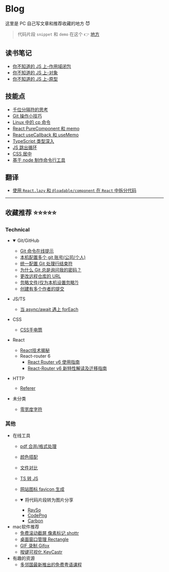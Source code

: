 # Blog

这里是 PC 自己写文章和推荐收藏的地方 😈

> 代码片段 `snippet` 和 `demo` 在这个 👉 [地方](https://github.com/zpc7/snippets-and-demos)

## 读书笔记

- [你不知道的 JS 上-作用域闭包](./ReadingNotes/你不知道的JS上-作用域闭包.md)
- [你不知道的 JS 上-对象](./ReadingNotes/你不知道的JS上-对象.md)
- [你不知道的 JS 上-原型](./ReadingNotes/你不知道的JS上-原型.md)

## 技能点

- [千位分隔符的思考](./SkillPoints/千位分隔符.md)
- [Git 操作小技巧](./SkillPoints/GitTips-Vol-1.md)
- [Linux 中的 cp 命令](./SkillPoints/Linux-cp.md)
- [React PureComponent 和 memo](./SkillPoints/React-PureComponent+memo.md)
- [React useCallback 和 useMemo](./SkillPoints/React-useCallback+useMemo.md)
- [TypeScript 类型深入](./SkillPoints/TypeScript类型深入.md)
- [JS 跳出循环](./SkillPoints/Out-of-the-Loop.md)
- [CSS 居中](./SkillPoints/CSS-center.md)
- [基于 node 制作命令行工具](./SkillPoints/Node-cli-tool.md)

## 翻译

- [使用 `React.lazy` 和 `@loadable/component` 在 `React` 中拆分代码](./Translation/React.lazy+Suspense.md)

---

## 收藏推荐 ⭐⭐⭐⭐⭐

### Technical

- <details open>
    <summary>Git/GitHub</summary>

    - [Git 命令在线提示](https://gitexplorer.com/)
    - [本机配置多个 git 账号(公司/个人)](https://www.cnblogs.com/zhangceblogs/p/8488384.html)
    - [统一配置 Git 处理行结束符](https://docs.github.com/cn/github/using-git/configuring-git-to-handle-line-endings)
    - [为什么 Git 总是询问我的密码？](https://docs.github.com/cn/github/using-git/why-is-git-always-asking-for-my-password)
    - [更改远程仓库的 URL](https://docs.github.com/cn/github/using-git/changing-a-remotes-url)
    - [忽略文件(仅为本机设置忽略?)](https://docs.github.com/cn/github/using-git/ignoring-files)
    - [创建有多个作者的提交](https://docs.github.com/cn/github/committing-changes-to-your-project/creating-a-commit-with-multiple-authors)
  </details>

- JS/TS
  - [当 async/await 遇上 forEach](http://objcer.com/2017/10/12/async-await-with-forEach/)
- CSS
  - [CSS手电筒](https://voussoir.net/writing/browser_in_the_dark)

- React
  - [React技术揭秘](https://react.iamkasong.com/)
  - React-router 6
    - [React Router v6 使用指南](https://zhuanlan.zhihu.com/p/191419879)
    - [React-Router v6 新特性解读及迁移指南](https://blog.csdn.net/weixin_40906515/article/details/104957712)

- HTTP
  - [Referer](http://www.ruanyifeng.com/blog/2019/06/http-referer.html)

- 未分类
  - [零宽度字符](https://juejin.cn/post/6844904164057677831)
  
### 其他
- 在线工具
  - [pdf 合并/格式处理](https://smallpdf.com/cn)
  - [颜色搭配](https://colorhunt.co/)
  - [文件对比](https://differ.netlify.app/)
  - [TS 转 JS](https://www.typescriptlang.org/play)
  - [网站图标 favicon 生成](https://favicon.io/)
  - <details open>
      <summary>将代码片段转为图片分享</summary>

      * [RaySo](https://ray.so/)
      * [CodePng](https://www.codepng.app/)
      * [Carbon](https://carbon.now.sh/)
    </details>
- mac软件推荐
  - [免费滚动截屏 像素标记 shottr](https://shottr.cc/)
  - [桌面窗口管理 Rectangle](https://rectangleapp.com/)
  - [GIF 录制 Gifox](https://gifox.io/)
  - [按键可视化 KeyCastr](https://github.com/keycastr/keycastr)
- 有趣的资源
  - [多邻国最新推出的免费粤语课程](https://zh-cn.duolingo.com/welcome?welcomeStep=choosePath)

